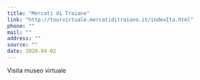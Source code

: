 ```yaml
---
title: "Mercati di Traiano"
link: "http://tourvirtuale.mercatiditraiano.it/indexIta.html"
phone: ""
mail: ""
address: ""
source: ""
date: 2020-04-02
---
```


Visita museo virtuale
